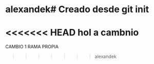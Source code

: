 # alexandek# Creado desde git init
<<<<<<< HEAD
hol a
cambnio
=======
CAMBIO 1 RAMA PROPIA
>>>>>>> alexandek
